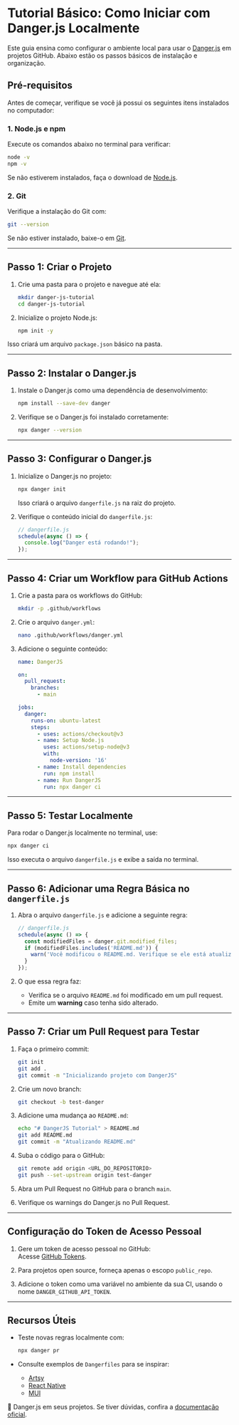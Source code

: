 # Tutorial Básico: Como Iniciar com Danger.js Localmente

Este guia ensina como configurar o ambiente local para usar o [Danger.js](https://danger.systems/js/) em projetos GitHub. Abaixo estão os passos básicos de instalação e organização.

## Pré-requisitos

Antes de começar, verifique se você já possui os seguintes itens instalados no computador:

### 1. Node.js e npm
Execute os comandos abaixo no terminal para verificar:
```bash
node -v
npm -v
```
Se não estiverem instalados, faça o download de [Node.js](https://nodejs.org/).

### 2. Git
Verifique a instalação do Git com:
```bash
git --version
```
Se não estiver instalado, baixe-o em [Git](https://git-scm.com/).

---

## Passo 1: Criar o Projeto

1. Crie uma pasta para o projeto e navegue até ela:
   ```bash
   mkdir danger-js-tutorial
   cd danger-js-tutorial
   ```

2. Inicialize o projeto Node.js:
   ```bash
   npm init -y
   ```

Isso criará um arquivo `package.json` básico na pasta.

---

## Passo 2: Instalar o Danger.js

1. Instale o Danger.js como uma dependência de desenvolvimento:
   ```bash
   npm install --save-dev danger
   ```

2. Verifique se o Danger.js foi instalado corretamente:
   ```bash
   npx danger --version
   ```

---

## Passo 3: Configurar o Danger.js

1. Inicialize o Danger.js no projeto:
   ```bash
   npx danger init
   ```

   Isso criará o arquivo `dangerfile.js` na raiz do projeto.

2. Verifique o conteúdo inicial do `dangerfile.js`:
   ```javascript
   // dangerfile.js
   schedule(async () => {
     console.log("Danger está rodando!");
   });
   ```

---

## Passo 4: Criar um Workflow para GitHub Actions

1. Crie a pasta para os workflows do GitHub:
   ```bash
   mkdir -p .github/workflows
   ```

2. Crie o arquivo `danger.yml`:
   ```bash
   nano .github/workflows/danger.yml
   ```

3. Adicione o seguinte conteúdo:
   ```yaml
   name: DangerJS

   on:
     pull_request:
       branches:
         - main

   jobs:
     danger:
       runs-on: ubuntu-latest
       steps:
         - uses: actions/checkout@v3
         - name: Setup Node.js
           uses: actions/setup-node@v3
           with:
             node-version: '16'
         - name: Install dependencies
           run: npm install
         - name: Run DangerJS
           run: npx danger ci
   ```

---

## Passo 5: Testar Localmente

Para rodar o Danger.js localmente no terminal, use:
```bash
npx danger ci
```

Isso executa o arquivo `dangerfile.js` e exibe a saída no terminal.

---

## Passo 6: Adicionar uma Regra Básica no `dangerfile.js`

1. Abra o arquivo `dangerfile.js` e adicione a seguinte regra:
   ```javascript
   // dangerfile.js
   schedule(async () => {
     const modifiedFiles = danger.git.modified_files;
     if (modifiedFiles.includes('README.md')) {
       warn('Você modificou o README.md. Verifique se ele está atualizado!');
     }
   });
   ```

2. O que essa regra faz:
   - Verifica se o arquivo `README.md` foi modificado em um pull request.
   - Emite um **warning** caso tenha sido alterado.

---

## Passo 7: Criar um Pull Request para Testar

1. Faça o primeiro commit:
   ```bash
   git init
   git add .
   git commit -m "Inicializando projeto com DangerJS"
   ```

2. Crie um novo branch:
   ```bash
   git checkout -b test-danger
   ```

3. Adicione uma mudança ao `README.md`:
   ```bash
   echo "# DangerJS Tutorial" > README.md
   git add README.md
   git commit -m "Atualizando README.md"
   ```

4. Suba o código para o GitHub:
   ```bash
   git remote add origin <URL_DO_REPOSITORIO>
   git push --set-upstream origin test-danger
   ```

5. Abra um Pull Request no GitHub para o branch `main`.

6. Verifique os warnings do Danger.js no Pull Request.

---

## Configuração do Token de Acesso Pessoal

1. Gere um token de acesso pessoal no GitHub:  
   Acesse [GitHub Tokens](https://github.com/settings/tokens/new).

2. Para projetos open source, forneça apenas o escopo `public_repo`.

3. Adicione o token como uma variável no ambiente da sua CI, usando o nome `DANGER_GITHUB_API_TOKEN`.

---

## Recursos Úteis

- Teste novas regras localmente com:
  ```bash
  npx danger pr
  ```

- Consulte exemplos de `Dangerfiles` para se inspirar:
  - [Artsy](https://github.com/artsy/eigen/blob/master/dangerfile.ts)
  - [React Native](https://github.com/facebook/react-native/blob/main/packages/react-native-bots/dangerfile.js)
  - [MUI](https://github.com/mui/material-ui/blob/main/dangerfile.ts)

🎉 Danger.js em seus projetos. Se tiver dúvidas, confira a [documentação oficial](http://danger.systems/js/).
